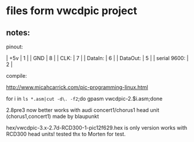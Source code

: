files form vwcdpic project
==========================

notes:
-----------
pinout:

| +5v           | 1 |
| GND           | 8 |
| CLK:          | 7 |
| DataIn:       | 6 |
| DataOut:      | 5 |
| serial 9600:  | 2 |

compile:

http://www.micahcarrick.com/pic-programming-linux.html

for i in `ls *.asm|cut -d\. -f2`;do gpasm vwcdpic-2.$i.asm;done

2.8pre3 now better works with audi concert1/chorus1 head unit (chorus1,concert1) made by blaupunkt

hex/vwcdpic-3.x-2.7d-RCD300-1-pic12f629.hex is only version works with RCD300 head units! tested thx to Morten for test.


